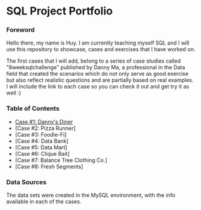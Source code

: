 # SQL Project Portfolio 

### Foreword
Hello there, my name is Huy.
I am currently teaching myself SQL and I will use this repository to showcase, cases and exercises that I have worked on. 

The first cases that I will add, belong to a series of case studies called "8weeksqlchallenge" published by Danny Ma, a professional in the Data field that created the scenarios which do not only serve as good exercise but also reflect realistic questions and are partially based on real examples. I will include the link to each case so you can check it out and get try it as well :) 


### Table of Contents 
- [Case #1: Danny's Diner](https://8weeksqlchallenge.com/case-study-1/)
- [Case #2: Pizza Runner]
- [Case #3: Foodie-Fi]
- [Case #4: Data Bank]
- [Case #5: Data Mart]
- [Case #6: Clique Bait]
- [Case #7: Balance Tree Clothing Co.]
- [Case #8: Fresh Segments]

### Data Sources
The data sets were created in the MySQL environment, with the info available in each of the cases.
